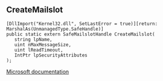## CreateMailslot

```
[DllImport("Kernel32.dll", SetLastError = true)][return: MarshalAs(UnmanagedType.SafeHandle)]
public static extern SafeMailslotHandle CreateMailslot(
   string lpName,
   uint nMaxMessageSize,
   uint lReadTimeout,
   IntPtr lpSecurityAttributes
);
```

[Microsoft documentation](TODO)
